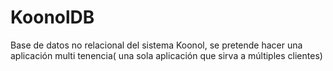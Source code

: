# KoonolDB
Base de datos no relacional del sistema Koonol, se pretende hacer una aplicación multi tenencia( una sola aplicación que sirva a múltiples clientes)
